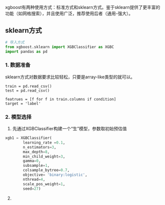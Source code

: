 xgboost有两种使用方式：标准方式和sklearn方式。鉴于sklearn提供了更丰富的功能（如网格搜索），并且使用广泛，推荐使用后者（通用-强大）。

## sklearn方式
```python
# 导入方式
from xgboost.sklearn import XGBClassifier as XGBC
import pandas as pd
```
### 1. 数据准备
sklearn方式对数据要求比较轻松，只要是array-like类型的就可以。

```pyton
train = pd.read_csv()
test = pd.read_csv()

featrues = [f for f in train.columns if condition]
target = 'label'

```
### 2. 模型选择
1. 先通过XGBClassifier构建一个“生”模型，参数取初始预估值

```python
xgb1 = XGBClassifier(
        learning_rate =0.1,
        n_estimators=3,
        max_depth=8,
        min_child_weight=3,
        gamma=0,
        subsample=1,
        colsample_bytree=0.7,
        objective= 'binary:logistic',
        nthread=4,
        scale_pos_weight=1,
        seed=27)
```

2.  






